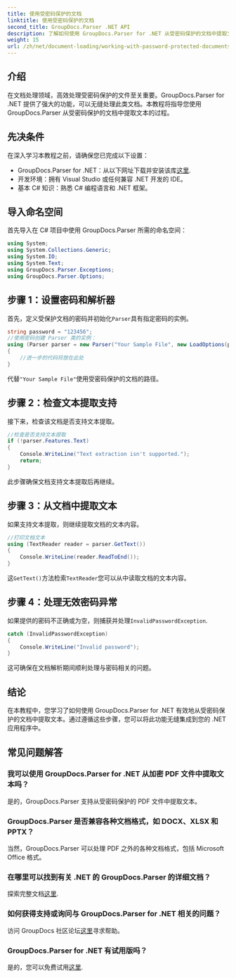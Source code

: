 ```yaml
---
title: 使用受密码保护的文档
linktitle: 使用受密码保护的文档
second_title: GroupDocs.Parser .NET API
description: 了解如何使用 GroupDocs.Parser for .NET 从受密码保护的文档中提取文本。增强您的文档处理能力。
weight: 15
url: /zh/net/document-loading/working-with-password-protected-documents/
---
```

## 介绍
在文档处理领域，高效处理受密码保护的文件至关重要。GroupDocs.Parser for .NET 提供了强大的功能，可以无缝处理此类文档。本教程将指导您使用 GroupDocs.Parser 从受密码保护的文档中提取文本的过程。
## 先决条件
在深入学习本教程之前，请确保您已完成以下设置：
-  GroupDocs.Parser for .NET：从以下网址下载并安装该库[这里](https://releases.groupdocs.com/parser/net/).
- 开发环境：拥有 Visual Studio 或任何兼容 .NET 开发的 IDE。
- 基本 C# 知识：熟悉 C# 编程语言和 .NET 框架。

## 导入命名空间
首先导入在 C# 项目中使用 GroupDocs.Parser 所需的命名空间：
```csharp
using System;
using System.Collections.Generic;
using System.IO;
using System.Text;
using GroupDocs.Parser.Exceptions;
using GroupDocs.Parser.Options;
```

## 步骤 1：设置密码和解析器
首先，定义受保护文档的密码并初始化`Parser`具有指定密码的实例。
```csharp
string password = "123456";
//使用密码创建 Parser 类的实例：
using (Parser parser = new Parser("Your Sample File", new LoadOptions(password)))
{
    //进一步的代码将放在此处
}
```
代替`"Your Sample File"`使用受密码保护的文档的路径。
## 步骤 2：检查文本提取支持
接下来，检查该文档是否支持文本提取。
```csharp
//检查是否支持文本提取
if (!parser.Features.Text)
{
    Console.WriteLine("Text extraction isn't supported.");
    return;
}
```
此步骤确保文档支持文本提取后再继续。
## 步骤 3：从文档中提取文本
如果支持文本提取，则继续提取文档的文本内容。
```csharp
//打印文档文本
using (TextReader reader = parser.GetText())
{
    Console.WriteLine(reader.ReadToEnd());
}
```
这`GetText()`方法检索`TextReader`您可以从中读取文档的文本内容。
## 步骤 4：处理无效密码异常
如果提供的密码不正确或为空，则捕获并处理`InvalidPasswordException`.
```csharp
catch (InvalidPasswordException)
{
    Console.WriteLine("Invalid password");
}
```
这可确保在文档解析期间顺利处理与密码相关的问题。

## 结论
在本教程中，您学习了如何使用 GroupDocs.Parser for .NET 有效地从受密码保护的文档中提取文本。通过遵循这些步骤，您可以将此功能无缝集成到您的 .NET 应用程序中。

## 常见问题解答
### 我可以使用 GroupDocs.Parser for .NET 从加密 PDF 文件中提取文本吗？
是的，GroupDocs.Parser 支持从受密码保护的 PDF 文件中提取文本。
### GroupDocs.Parser 是否兼容各种文档格式，如 DOCX、XLSX 和 PPTX？
当然，GroupDocs.Parser 可以处理 PDF 之外的各种文档格式，包括 Microsoft Office 格式。
### 在哪里可以找到有关 .NET 的 GroupDocs.Parser 的详细文档？
探索完整文档[这里](https://tutorials.groupdocs.com/parser/net/).
### 如何获得支持或询问与 GroupDocs.Parser for .NET 相关的问题？
访问 GroupDocs 社区论坛[这里](https://forum.groupdocs.com/c/parser/17)寻求帮助。
### GroupDocs.Parser for .NET 有试用版吗？
是的，您可以免费试用[这里](https://releases.groupdocs.com/).